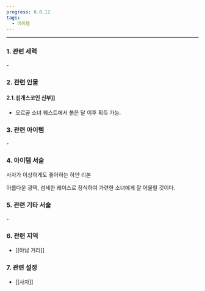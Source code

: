 ```yaml
---
progress: 0.0.12
tags:
  - 아이템
---
```

---
### 1. 관련 세력 
\-

### 2. 관련 인물
#### 2.1. [[개스코인 신부]]
- 오르골 소녀 퀘스트에서 붉은 달 이후 획득 가능.

### 3. 관련 아이템
\-


### 4. 아이템 서술
사자가 이상하게도 좋아하는 하얀 리본  
  
아름다운 광택, 섬세한 레이스로 장식하여 가련한 소녀에게 잘 어울릴 것이다.

### 5. 관련 기타 서술
\-

### 6. 관련 지역
- [[야남 거리]]
### 7. 관련 설정
- [[사자]]